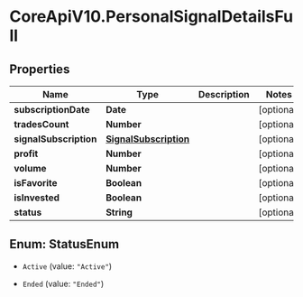 # CoreApiV10.PersonalSignalDetailsFull

## Properties
Name | Type | Description | Notes
------------ | ------------- | ------------- | -------------
**subscriptionDate** | **Date** |  | [optional] 
**tradesCount** | **Number** |  | [optional] 
**signalSubscription** | [**SignalSubscription**](SignalSubscription.md) |  | [optional] 
**profit** | **Number** |  | [optional] 
**volume** | **Number** |  | [optional] 
**isFavorite** | **Boolean** |  | [optional] 
**isInvested** | **Boolean** |  | [optional] 
**status** | **String** |  | [optional] 


<a name="StatusEnum"></a>
## Enum: StatusEnum


* `Active` (value: `"Active"`)

* `Ended` (value: `"Ended"`)




